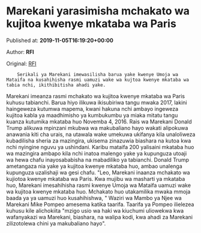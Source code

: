 
# Marekani yarasimisha mchakato wa kujitoa kwenye mkataba wa Paris

Published at: **2019-11-05T16:19:20+00:00**

Author: **RFI**

Original: [RFI](http://sw.rfi.fr/afya-mazingira/20191105-marekani-yarasimisha-mchakato-wa-kujitoa-kwenye-mkataba-wa-paris)


        Serikali ya Marekani imewasilisha barua yake kwenye Umoja wa Mataifa na kusahihisha rasmi uamuzi wake wa kujtoa kwenye mkataba wa tabia nchi, ikithibitisha ahadi yake.
      
Marekani imeanza rasmi mchakato wa kujitoa kwenye mkataba wa Paris kuhusu tabianchi. Barua hiyo ilikuwa ikisubiriwa tangu mwaka 2017, lakini haingeweza kutumwa mapema, kwani hakuna nchi ambayo ingeweza kujitoa kabla ya maadhimisho ya kumbukumbu ya miaka mitatu tangu kuanza kutumika mkataba huo Novemba 4, 2016.
Rais wa Marekani Donald Trump alikuwa mpinzani mkubwa wa makubaliano hayo wakati alipokuwa anawania kiti cha urais, na utawala wake umekuwa ukifanya kila unaloliweza kubadilisha sheria za mazingira, ukisema zinazuwia biashara na kutoa kwa nchi nyingine nguvu ya ushindani.
Karibu mataifa 200 yalisaini mkataba huo wa mazingira ambapo kila nchi inatoa malengo yake ya kupunguza utoaji wa hewa chafu inayosababisha na mabadiliko ya tabianchi.
Donald Trump ametangaza nia yake ya kujitoa kwenye mkataba huo, ambao unalenga kupunguza uzalishaji wa gesi chafu.
"Leo, Marekani inaanza mchakato wa kujiotoa kwenye mkataba wa Paris. Kwa mujibu wa masharti ya mkataba huo, Marekani imesahihisha rasmi kwenye Umoja wa Mataifa uamuzi wake wa kujitoa kwenye mkataba huo. Mchakato huo utakamilika mwaka mmoja baada ya ya uamuzi huo kusahihishwa, " Waziri wa Mambo ya Njee wa Marekani Mike Pompeo amesema katika taarifa.
Taarifa ya Pompeo ilielezea kuhusu kile alichokiita "mzigo usio wa haki wa kiuchumi uliowekwa kwa wafanyakazi wa Marekani, biashara, na walipa kodi, kwa ahadi za Marekani zilizotolewa chini ya makubaliano hayo".
